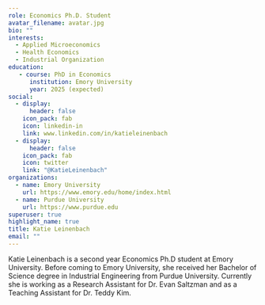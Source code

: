 ```yaml
---
role: Economics Ph.D. Student
avatar_filename: avatar.jpg
bio: ""
interests:
  - Applied Microeconomics
  - Health Economics
  - Industrial Organization
education:
   - course: PhD in Economics
      institution: Emory University
      year: 2025 (expected)
social:
  - display:
      header: false
    icon_pack: fab
    icon: linkedin-in
    link: www.linkedin.com/in/katieleinenbach
  - display:
      header: false
    icon_pack: fab
    icon: twitter
    link: "@KatieLeinenbach"
organizations:
  - name: Emory University
    url: https://www.emory.edu/home/index.html
  - name: Purdue University
    url: https://www.purdue.edu
superuser: true
highlight_name: true
title: Katie Leinenbach
email: ""
---
```

Katie Leinenbach is a second year Economics Ph.D student at Emory University. Before coming to Emory University, she received her Bachelor of Science degree in Industrial Engineering from Purdue University. Currently she is working as a Research Assistant for Dr. Evan Saltzman and as a Teaching Assistant for Dr. Teddy Kim. 
